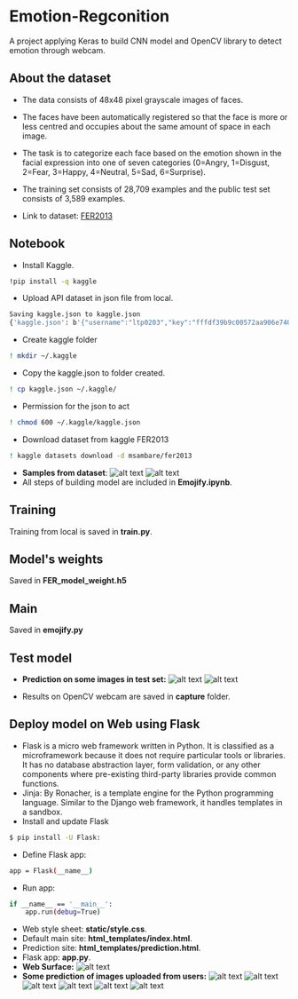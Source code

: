 # Emotion-Regconition

A project applying Keras to build CNN model and OpenCV library to detect emotion through webcam.
## About the dataset
- The data consists of 48x48 pixel grayscale images of faces. 

- The faces have been automatically registered so that the face is more or less centred and occupies about the same amount of space in each image.

- The task is to categorize each face based on the emotion shown in the facial expression into one of seven categories (0=Angry, 1=Disgust, 2=Fear, 3=Happy, 4=Neutral, 5=Sad, 6=Surprise).

- The training set consists of 28,709 examples and the public test set consists of 3,589 examples.
- Link to dataset: [FER2013](https://www.kaggle.com/datasets/msambare/fer2013)
## Notebook
- Install Kaggle.
```sh
!pip install -q kaggle

```
- Upload API dataset in json file from local.
```sh
Saving kaggle.json to kaggle.json
{'kaggle.json': b'{"username":"ltp0203","key":"fffdf39b9c00572aa906e7402280150a"}'}

```
- Create kaggle folder
```sh
! mkdir ~/.kaggle
```
- Copy the kaggle.json to folder created.
```sh
! cp kaggle.json ~/.kaggle/
```
- Permission for the json to act
```sh
! chmod 600 ~/.kaggle/kaggle.json
```
- Download dataset from kaggle FER2013
```sh
! kaggle datasets download -d msambare/fer2013
```
- **Samples from dataset**:
![alt text](https://github.com/LTPhat/Emotion-Regconition/blob/main/sample_training1.png)
![alt text](https://github.com/LTPhat/Emotion-Regconition/blob/main/sample_training2.png)
- All steps of building model are included in **Emojify.ipynb**.
## Training 
Training from local is saved in **train.py**.
## Model's weights
Saved in **FER_model_weight.h5**
## Main 
Saved in **emojify.py**
## Test model
- **Prediction on some images in test set:**
![alt text](https://github.com/LTPhat/Emotion-Regconition/blob/main/predict1.png)
![alt text](https://github.com/LTPhat/Emotion-Regconition/blob/main/predict2.png)

- Results on OpenCV webcam are saved in **capture** folder.
## Deploy model on Web using Flask
- Flask is a micro web framework written in Python. It is classified as a microframework because it does not require particular tools or libraries. It has no database abstraction layer, form validation, or any other components where pre-existing third-party libraries provide common functions.
- Jinja: By Ronacher, is a template engine for the Python programming language. Similar to the Django web framework, it handles templates in a sandbox.
- Install and update Flask
```sh
$ pip install -U Flask:
```
- Define Flask app:
```sh
app = Flask(__name__)
```
- Run app:
```sh
if __name__ == '__main__':
    app.run(debug=True)
```
- Web style sheet: **static/style.css**.
- Default main site: **html_templates/index.html**.
- Prediction site: **html_templates/prediction.html**.
- Flask app: **app.py**.
- **Web Surface:**
![alt text](https://github.com/LTPhat/Emotion-Regconition/blob/main/image_web/web_surface.png)
- **Some prediction of images uploaded from users:**
![alt text](https://github.com/LTPhat/Emotion-Regconition/blob/main/image_web/happy_result2.png)
![alt text](https://github.com/LTPhat/Emotion-Regconition/blob/main/image_web/happy_result.png)
![alt text](https://github.com/LTPhat/Emotion-Regconition/blob/main/image_web/disgust_result.png)
![alt text](https://github.com/LTPhat/Emotion-Regconition/blob/main/image_web/neutral_result.png)
![alt text](https://github.com/LTPhat/Emotion-Regconition/blob/main/image_web/surprise_result.png)
![alt text](https://github.com/LTPhat/Emotion-Regconition/blob/main/image_web/sad_result.png)

